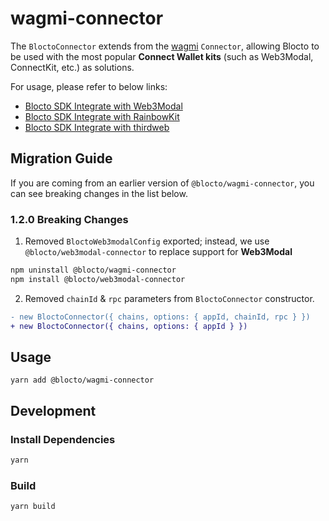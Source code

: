 # wagmi-connector

The `BloctoConnector` extends from the [wagmi](https://wagmi.sh/) `Connector`, allowing Blocto to be used with the most popular **Connect Wallet kits** (such as Web3Modal, ConnectKit, etc.) as solutions.

For usage, please refer to below links:
- [Blocto SDK Integrate with Web3Modal](https://docs.blocto.app/blocto-sdk/javascript-sdk/evm-sdk/integrate-with-web3modal)
- [Blocto SDK Integrate with RainbowKit](https://docs.blocto.app/blocto-sdk/javascript-sdk/evm-sdk/integrate-with-rainbowkit)
- [Blocto SDK Integrate with thirdweb](https://docs.blocto.app/blocto-sdk/javascript-sdk/evm-sdk/integrate-with-thirdweb)

## Migration Guide
If you are coming from an earlier version of `@blocto/wagmi-connector`,
you can see breaking changes in the list below.

### 1.2.0 Breaking Changes
1. Removed `BloctoWeb3modalConfig` exported; instead, we use `@blocto/web3modal-connector` to replace support for **Web3Modal**

```bash
npm uninstall @blocto/wagmi-connector
npm install @blocto/web3modal-connector
```

2. Removed `chainId` & `rpc` parameters from `BloctoConnector` constructor.

```diff
- new BloctoConnector({ chains, options: { appId, chainId, rpc } })
+ new BloctoConnector({ chains, options: { appId } })
```

## Usage

```
yarn add @blocto/wagmi-connector
```

## Development

### Install Dependencies

```bash
yarn
```

### Build

```
yarn build
```

